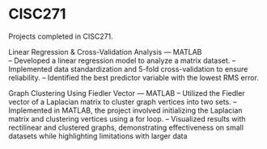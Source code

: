 # CISC271

Projects completed in CISC271.

Linear Regression & Cross-Validation Analysis — MATLAB \
– Developed a linear regression model to analyze a matrix dataset.
– Implemented data standardization and 5-fold cross-validation to ensure reliability.
– Identified the best predictor variable with the lowest RMS error.

Graph Clustering Using Fiedler Vector — MATLAB
– Utilized the Fiedler vector of a Laplacian matrix to cluster graph vertices into two sets.
– Implemented in MATLAB, the project involved initializing the Laplacian matrix and clustering vertices
using a for loop.
– Visualized results with rectilinear and clustered graphs, demonstrating effectiveness on small datasets
while highlighting limitations with larger data
